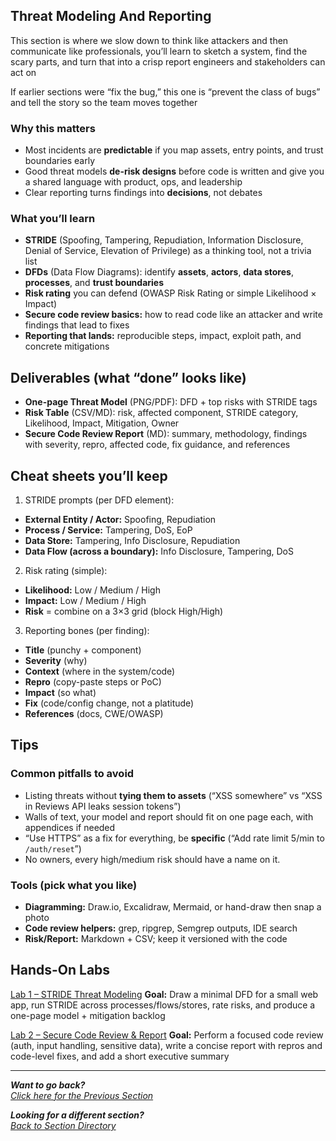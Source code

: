 ## Threat Modeling And Reporting
This section is where we slow down to think like attackers and then communicate like professionals, you’ll learn to sketch a system, find the scary parts, and turn that into a crisp report engineers and stakeholders can act on

If earlier sections were “fix the bug,” this one is “prevent the class of bugs” and tell the story so the team moves together

### Why this matters
- Most incidents are **predictable** if you map assets, entry points, and trust boundaries early
- Good threat models **de-risk designs** before code is written and give you a shared language with product, ops, and leadership
- Clear reporting turns findings into **decisions**, not debates

### What you’ll learn
- **STRIDE** (Spoofing, Tampering, Repudiation, Information Disclosure, Denial of Service, Elevation of Privilege) as a thinking tool, not a trivia list
- **DFDs** (Data Flow Diagrams): identify **assets**, **actors**, **data stores**, **processes**, and **trust boundaries**
- **Risk rating** you can defend (OWASP Risk Rating or simple Likelihood × Impact)
- **Secure code review basics:** how to read code like an attacker and write findings that lead to fixes
- **Reporting that lands:** reproducible steps, impact, exploit path, and concrete mitigations


## Deliverables (what “done” looks like)
- **One-page Threat Model** (PNG/PDF): DFD + top risks with STRIDE tags
- **Risk Table** (CSV/MD): risk, affected component, STRIDE category, Likelihood, Impact, Mitigation, Owner
- **Secure Code Review Report** (MD): summary, methodology, findings with severity, repro, affected code, fix guidance, and references

## Cheat sheets you’ll keep
1. STRIDE prompts (per DFD element):
- **External Entity / Actor:** Spoofing, Repudiation
- **Process / Service:** Tampering, DoS, EoP
- **Data Store:** Tampering, Info Disclosure, Repudiation
- **Data Flow (across a boundary):** Info Disclosure, Tampering, DoS

2. Risk rating (simple):
- **Likelihood:** Low / Medium / High
- **Impact:** Low / Medium / High
- **Risk** = combine on a 3×3 grid (block High/High)

3. Reporting bones (per finding):
- **Title** (punchy + component)
- **Severity** (why)
- **Context** (where in the system/code)
- **Repro** (copy-paste steps or PoC)
- **Impact** (so what)
- **Fix** (code/config change, not a platitude)
- **References** (docs, CWE/OWASP)


## Tips
### Common pitfalls to avoid
- Listing threats without **tying them to assets** (“XSS somewhere” vs “XSS in Reviews API leaks session tokens”)
- Walls of text, your model and report should fit on one page each, with appendices if needed
- “Use HTTPS” as a fix for everything, be **specific** (“Add rate limit 5/min to ``/auth/reset``”)
- No owners, every high/medium risk should have a name on it.

### Tools (pick what you like)
- **Diagramming:** Draw.io, Excalidraw, Mermaid, or hand-draw then snap a photo
- **Code review helpers:** grep, ripgrep, Semgrep outputs, IDE search
- **Risk/Report:** Markdown + CSV; keep it versioned with the code

## Hands-On Labs
[Lab 1 – STRIDE Threat Modeling](/courseFiles/Section_05-threatModelingAndReporting/Lab1.md)
**Goal:** Draw a minimal DFD for a small web app, run STRIDE across processes/flows/stores, rate risks, and produce a one-page model + mitigation backlog

[Lab 2 – Secure Code Review & Report](/courseFiles/Section_05-threatModelingAndReporting/Lab2.md)
**Goal:** Perform a focused code review (auth, input handling, sensitive data), write a concise report with repros and code-level fixes, and add a short executive summary


***               

<b><i>Want to go back?</b>
</br>
[Click here for the Previous Section](/courseFiles/Section_04-containerAndCloudSecurity/containerAndCloudSecurity.md)

<b><i>Looking for a different section? </b></br>[Back to Section Directory](/coursenavigation.md)</i>
